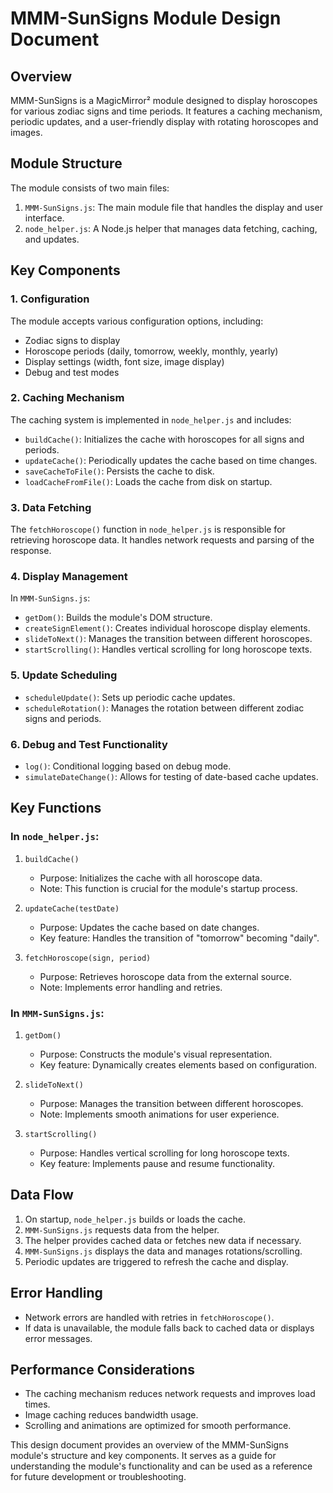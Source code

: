 # MMM-SunSigns Module Design Document

## Overview

MMM-SunSigns is a MagicMirror² module designed to display horoscopes for various zodiac signs and time periods. It features a caching mechanism, periodic updates, and a user-friendly display with rotating horoscopes and images.

## Module Structure

The module consists of two main files:
1. `MMM-SunSigns.js`: The main module file that handles the display and user interface.
2. `node_helper.js`: A Node.js helper that manages data fetching, caching, and updates.

## Key Components

### 1. Configuration

The module accepts various configuration options, including:
- Zodiac signs to display
- Horoscope periods (daily, tomorrow, weekly, monthly, yearly)
- Display settings (width, font size, image display)
- Debug and test modes

### 2. Caching Mechanism

The caching system is implemented in `node_helper.js` and includes:
- `buildCache()`: Initializes the cache with horoscopes for all signs and periods.
- `updateCache()`: Periodically updates the cache based on time changes.
- `saveCacheToFile()`: Persists the cache to disk.
- `loadCacheFromFile()`: Loads the cache from disk on startup.

### 3. Data Fetching

The `fetchHoroscope()` function in `node_helper.js` is responsible for retrieving horoscope data. It handles network requests and parsing of the response.

### 4. Display Management

In `MMM-SunSigns.js`:
- `getDom()`: Builds the module's DOM structure.
- `createSignElement()`: Creates individual horoscope display elements.
- `slideToNext()`: Manages the transition between different horoscopes.
- `startScrolling()`: Handles vertical scrolling for long horoscope texts.

### 5. Update Scheduling

- `scheduleUpdate()`: Sets up periodic cache updates.
- `scheduleRotation()`: Manages the rotation between different zodiac signs and periods.

### 6. Debug and Test Functionality

- `log()`: Conditional logging based on debug mode.
- `simulateDateChange()`: Allows for testing of date-based cache updates.

## Key Functions

### In `node_helper.js`:

1. `buildCache()`
   - Purpose: Initializes the cache with all horoscope data.
   - Note: This function is crucial for the module's startup process.

2. `updateCache(testDate)`
   - Purpose: Updates the cache based on date changes.
   - Key feature: Handles the transition of "tomorrow" becoming "daily".

3. `fetchHoroscope(sign, period)`
   - Purpose: Retrieves horoscope data from the external source.
   - Note: Implements error handling and retries.

### In `MMM-SunSigns.js`:

1. `getDom()`
   - Purpose: Constructs the module's visual representation.
   - Key feature: Dynamically creates elements based on configuration.

2. `slideToNext()`
   - Purpose: Manages the transition between different horoscopes.
   - Note: Implements smooth animations for user experience.

3. `startScrolling()`
   - Purpose: Handles vertical scrolling for long horoscope texts.
   - Key feature: Implements pause and resume functionality.

## Data Flow

1. On startup, `node_helper.js` builds or loads the cache.
2. `MMM-SunSigns.js` requests data from the helper.
3. The helper provides cached data or fetches new data if necessary.
4. `MMM-SunSigns.js` displays the data and manages rotations/scrolling.
5. Periodic updates are triggered to refresh the cache and display.

## Error Handling

- Network errors are handled with retries in `fetchHoroscope()`.
- If data is unavailable, the module falls back to cached data or displays error messages.

## Performance Considerations

- The caching mechanism reduces network requests and improves load times.
- Image caching reduces bandwidth usage.
- Scrolling and animations are optimized for smooth performance.

This design document provides an overview of the MMM-SunSigns module's structure and key components. It serves as a guide for understanding the module's functionality and can be used as a reference for future development or troubleshooting.
